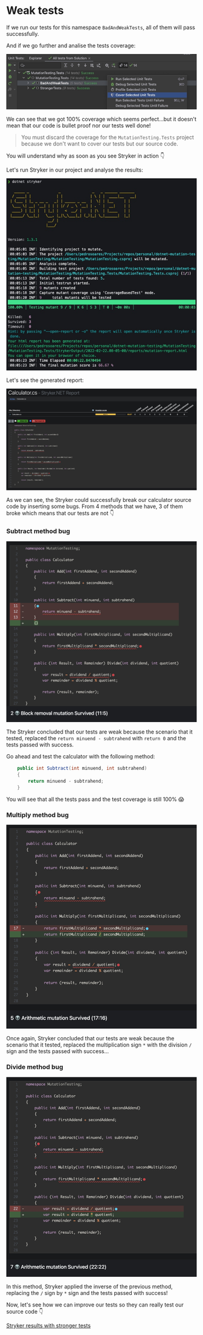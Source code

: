 # Weak tests

If we run our tests for this namespace `BadAndWeakTests`, all of them will pass successfully.

And if we go further and analise the tests coverage:

![Source Code Coverage](../../public/source-code-coverage.jpg)

We can see that we got 100% coverage which seems perfect...but it doesn't mean that our code is bullet proof nor our tests well done!

> You must discard the coverage for the `MutationTesting.Tests` project because we don't want to cover our tests but our source code.

You will understand why as soon as you see Stryker in action 👇

Let's run Stryker in our project and analyse the results:

![Stryker Result Errors Console](../../public/stryker-result-errors-console.jpg)

Let's see the generated report:

![Stryker Result Errors Report](../../public/stryker-result-errors-report.jpg)

As we can see, the Stryker could successfully break our calculator source code by inserting some bugs. 
From 4 methods that we have, 3 of them broke which means that our tests are not 👇

### Subtract method bug

![Subtract method bug](../../public/stryker-result-subtract-error-report.jpg)

The Stryker concluded that our tests are weak because the scenario that it tested, replaced the `return minuend - subtrahend` with `return 0` and the tests passed with success.

Go ahead and test the calculator with the following method:

```csharp
    public int Subtract(int minuend, int subtrahend)
    {
        return minuend - subtrahend;
    }
```

You will see that all the tests pass and the test coverage is still 100% 😱

### Multiply method bug

![Multiply method bug](../../public/stryker-result-multiply-error-report.jpg)

Once again, Stryker concluded that our tests are weak because the scenario that it tested, replaced the multiplication sign `*` with the division `/` sign and the tests passed with success...

### Divide method bug

![Divide method bug](../../public/stryker-result-divide-error-report.jpg)

In this method, Stryker applied the inverse of the previous method, replacing the `/` sign by `*` sign and the tests passed with success!

Now, let's see how we can improve our tests so they can really test our source code 👇

[Stryker results with stronger tests](../StrongerTests/README.md)